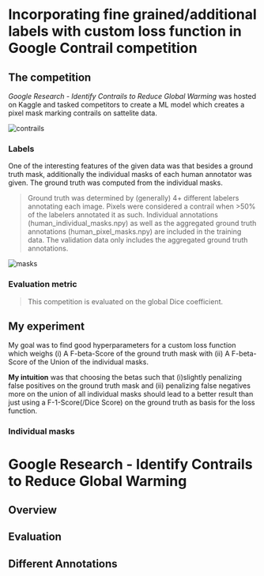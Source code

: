 # Incorporating fine grained/additional labels with custom loss function in Google Contrail competition

## The competition

_Google Research - Identify Contrails to Reduce Global Warming_ was hosted on Kaggle and tasked competitors to create a ML model which creates a pixel mask marking contrails on sattelite data.

![contrails](https://storage.googleapis.com/kaggle-media/competitions/Google-Contrails/waterdroplets.png)

### Labels

One of the interesting features of the given data was that besides a ground truth mask, additionally the individual masks of each human annotator was given. The ground truth was computed from the individual masks.

> Ground truth was determined by (generally) 4+ different labelers annotating each image. Pixels were considered a contrail when >50% of the labelers annotated it as such. Individual annotations (human_individual_masks.npy) as well as the aggregated ground truth annotations (human_pixel_masks.npy) are included in the training data. The validation data only includes the aggregated ground truth annotations.

![masks](https://www.googleapis.com/download/storage/v1/b/kaggle-user-content/o/inbox%2F59561%2F590a0bc76044a4ceb71368cf3b62412e%2Fcontrails_600.png?generation=1683669162469942&alt=media)

### Evaluation metric

> This competition is evaluated on the global Dice coefficient.

## My experiment

My goal was to find good hyperparameters for a custom loss function which weighs (i) A F-beta-Score of the ground truth mask with (ii) A F-beta-Score of the Union of the individual masks.

**My intuition** was that choosing the betas such that (i)slightly penalizing false positives on the ground truth mask and (ii) penalizing false negatives more on the union of all individual masks should lead to a better result than just using a F-1-Score(/Dice Score) on the ground truth as basis for the loss function.

### Individual masks

# Google Research - Identify Contrails to Reduce Global Warming

## Overview

## Evaluation

## Different Annotations
